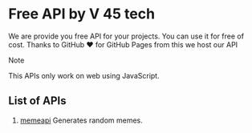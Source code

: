 # Free API by V 45 tech
We are provide you free API for your projects. You can use it for free of cost. 
Thanks to GitHub :heart: for GitHub Pages from this we host our API

> [!NOTE]
> This APIs only work on web using JavaScript. 

## List of APIs 
1. [memeapi](https://github.com/V45web/api/tree/main/memeapi) Generates random memes.
